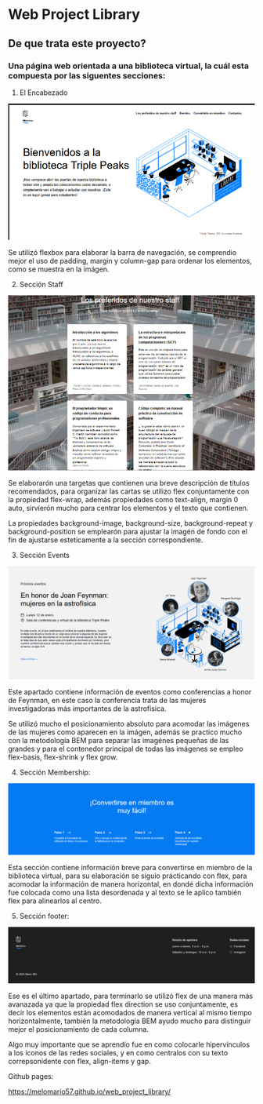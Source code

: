 # Web Project Library

## De que trata este proyecto?

### Una página web orientada a una biblioteca virtual, la cuál esta compuesta por las siguentes secciones:

1. El Encabezado

![alt text](image.png)

Se utilizó flexbox para elaborar la barra de navegación, se comprendio mejor el uso de padding, margin y column-gap para ordenar los elementos, como se muestra en la imágen.

2. Sección Staff

![alt text](image-1.png)

Se elaborarón una targetas que contienen una breve descripción de títulos recomendados, para organizar las cartas se utilizo flex conjuntamente con la propiedad flex-wrap, además propiedades como text-align, margin 0 auto, sirvierón mucho para centrar los elementos y el texto que contienen.

La propiedades background-image, background-size, background-repeat y background-position se emplearón para ajustar la imagén de fondo con el fin de ajustarse esteticamente a la sección correspondiente.

3.  Sección Events

![alt text](image-2.png)

Este apartado contiene información de eventos como conferencias a honor de Feynman, en este caso la conferencia trata de las mujeres investigadoras más importantes de la astrofísica.

Se utilizó mucho el posicionamiento absoluto para acomodar las imágenes de las mujeres como aparecen en la imágen, además se practico mucho con la metodología BEM para separar las imagénes pequeñas de las grandes y para el contenedor principal de todas las imágenes se empleo flex-basis, flex-shrink y flex grow.

4. Sección Membership:

![alt text](image-3.png)

Esta sección contiene información breve para convertirse en miembro de la biblioteca virtual, para su elaboración se siguio prácticando con flex, para acomodar la información de manera horizontal, en dondé dicha información fue colocada como una lista desordenada y al texto se le aplico también flex para alinearlos al centro.

5. Sección footer:

![alt text](image-4.png)

Ese es el último apartado, para terminarlo se utilizó flex de una manera más avanazada ya que la propiedad flex direction se uso conjuntamente, es decir los elementos están acomodados de manera vertical al mismo tiempo horizontalmente, también la metodología BEM ayudo mucho para distinguir mejor el posicionamiento de cada columna.

Algo muy importante que se aprendío fue en como colocarle hipervínculos a los iconos de las redes sociales, y en como centralos con su texto correpsonidente con flex, align-items y gap.

Github pages:

https://melomario57.github.io/web_project_library/
